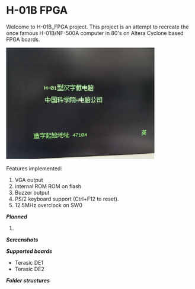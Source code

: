 # H-01B FPGA

Welcome to H-01B_FPGA project. This project is an attempt to recreate the once famous H-01B/NF-500A computer in 80's on Altera Cyclone based FPGA boards.

<img src="doc/images/NF500A_FPGA.jpg" alt="NF-500A on VGA" width="400"/>


Features implemented:
1. VGA output
2. internal ROM ROM on flash
3. Buzzer output
4. PS/2 keyboard support (Ctrl+F12 to reset).
5. 12.5MHz overclock on SW0

***Planned***

1. 

***Screenshots***  

***Supported boards***

- Terasic DE1
- Terasic DE2

***Folder structures***



